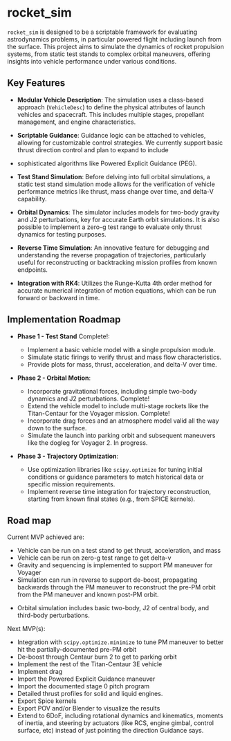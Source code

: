 # rocket_sim

`rocket_sim` is designed to be a scriptable framework for evaluating
astrodynamics problems, in particular powered flight including launch
from the surface. This project aims to simulate the dynamics of
rocket propulsion systems, from static test stands to complex orbital
maneuvers, offering insights into vehicle performance under various
conditions.

## Key Features

- **Modular Vehicle Description**: The simulation uses a class-based
  approach (`VehicleDesc`) to define the physical attributes of
  launch vehicles and spacecraft. This includes multiple stages,
  propellant management, and engine characteristics.

- **Scriptable Guidance**: Guidance logic can be attached to vehicles,
  allowing for customizable control strategies. We currently support
  basic thrust direction control and plan to expand to include
- sophisticated algorithms like Powered Explicit Guidance (PEG).

- **Test Stand Simulation**: Before delving into full orbital 
  simulations, a static test stand simulation mode allows for the
  verification of vehicle performance metrics like thrust, mass
  change over time, and delta-V capability.

- **Orbital Dynamics**: The simulator includes models for two-body
  gravity and J2 perturbations, key for accurate Earth orbit
  simulations. It is also possible to implement a zero-g test range
  to evaluate only thrust dynamics for testing purposes.

- **Reverse Time Simulation**: An innovative feature for debugging
  and understanding the reverse propagation of trajectories,
  particularly useful for reconstructing or backtracking mission
  profiles from known endpoints.

- **Integration with RK4**: Utilizes the Runge-Kutta 4th order
  method for accurate numerical integration of motion equations,
  which can be run forward or backward in time.

## Implementation Roadmap

- **Phase 1 - Test Stand** Complete!:
  - Implement a basic vehicle model with a single propulsion module.
  - Simulate static firings to verify thrust and mass flow
    characteristics.
  - Provide plots for mass, thrust, acceleration, and delta-V over time.

- **Phase 2 - Orbital Motion**:
  - Incorporate gravitational forces, including simple two-body
    dynamics and J2 perturbations. Complete!
  - Extend the vehicle model to include multi-stage rockets like the
    Titan-Centaur for the Voyager mission. Complete!
  - Incorporate drag forces and an atmosphere model valid all the way
    down to the surface.
  - Simulate the launch into parking orbit and subsequent maneuvers
    like the dogleg for Voyager 2. In progress.

- **Phase 3 - Trajectory Optimization**:
  - Use optimization libraries like `scipy.optimize` for tuning
    initial conditions or guidance parameters to match historical data
    or specific mission requirements.
  - Implement reverse time integration for trajectory reconstruction,
    starting from known final states (e.g., from SPICE kernels).

## Road map
Current MVP achieved are:

* Vehicle can be run on a test stand to get thrust, acceleration, and mass
* Vehicle can be run on zero-g test range to get delta-v
* Gravity and sequencing is implemented to support PM maneuver for Voyager
* Simulation can run in reverse to support de-boost, propagating backwards
  through the PM maneuver to reconstruct the pre-PM orbit from the PM maneuver
  and known post-PM orbit.
- Orbital simulation includes basic two-body, J2 of central body, and third-body
  perturbations.

Next MVP(s):
* Integration with `scipy.optimize.minimize` to tune PM maneuver to better hit
  the partially-documented pre-PM orbit
* De-boost through Centaur burn 2 to get to parking orbit
* Implement the rest of the Titan-Centaur 3E vehicle
* Implement drag
* Import the Powered Explicit Guidance maneuver
* Import the documented stage 0 pitch program
* Detailed thrust profiles for solid and liquid engines.
* Export Spice kernels
* Export POV and/or Blender to visualize the results
* Extend to 6DoF, including rotational dynamics and kinematics, moments of inertia,
  and steering by actuators (like RCS, engine gimbal, control surface, etc) instead
  of just pointing the direction Guidance says.


